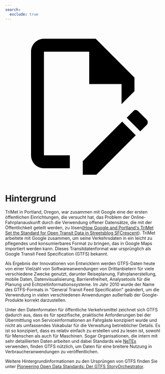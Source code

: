 ```yaml
---
search:
  exclude: true
---
```

<a class="pencil-link" href="https://github.com/MobilityData/gtfs.org/edit/main/docs/background.md" title="Edit this page" target="_blank">
    <svg class="pencil" xmlns="http://www.w3.org/2000/svg" viewBox="0 0 24 24"><path d="M10 20H6V4h7v5h5v3.1l2-2V8l-6-6H6c-1.1 0-2 .9-2 2v16c0 1.1.9 2 2 2h4v-2m10.2-7c.1 0 .3.1.4.2l1.3 1.3c.2.2.2.6 0 .8l-1 1-2.1-2.1 1-1c.1-.1.2-.2.4-.2m0 3.9L14.1 23H12v-2.1l6.1-6.1 2.1 2.1Z"/></svg>
  </a>

# Hintergrund

TriMet in Portland, Oregon, war zusammen mit Google eine der ersten öffentlichen Einrichtungen, die versucht hat, das Problem der Online-Fahrplanauskunft durch die Verwendung offener Datensätze, die mit der Öffentlichkeit geteilt werden, zu lösen[(How Google and Portland's TriMet Set the Standard for Open Transit Data in Streetsblog SFCrescent](https://sf.streetsblog.org/2010/01/05/how-google-and-portlands-trimet-set-the-standard-for-open-transit-data/)). TriMet arbeitete mit Google zusammen, um seine Verkehrsdaten in ein leicht zu pflegendes und konsumierbares Format zu bringen, das in Google Maps importiert werden kann. Dieses Transitdatenformat war ursprünglich als Google Transit Feed Specification (GTFS) bekannt.

Als Ergebnis der Innovationen von Entwicklern werden GTFS-Daten heute von einer Vielzahl von Softwareanwendungen von Drittanbietern für viele verschiedene Zwecke genutzt, darunter Reiseplanung, Fahrplanerstellung, mobile Daten, Datenvisualisierung, Barrierefreiheit, Analysetools für die Planung und Echtzeitinformationssysteme. Im Jahr 2010 wurde der Name des GTFS-Formats in "General Transit Feed Specification" geändert, um die Verwendung in vielen verschiedenen Anwendungen außerhalb der Google-Produkte korrekt darzustellen.

Unter den Datenformaten für öffentliche Verkehrsmittel zeichnet sich GTFS dadurch aus, dass es für spezifische, praktische Anforderungen bei der Übermittlung von Serviceinformationen an Fahrgäste konzipiert wurde und nicht als umfassendes Vokabular für die Verwaltung betrieblicher Details. Es ist so konzipiert, dass es relativ einfach zu erstellen und zu lesen ist, sowohl für Menschen als auch für Maschinen. Sogar Organisationen, die intern mit sehr detaillierten Daten arbeiten und dabei Standards wie [NeTEx](https://netex-cen.eu/) verwenden, finden GTFS nützlich, um Daten für eine breitere Nutzung in Verbraucheranwendungen zu veröffentlichen.

Weitere Hintergrundinformationen zu den Ursprüngen von GTFS finden Sie unter [Pioneering Open Data Standards: Der GTFS StoryOrchestrator](https://beyondtransparency.org/chapters/part-2/pioneering-open-data-standards-the-gtfs-story/).
